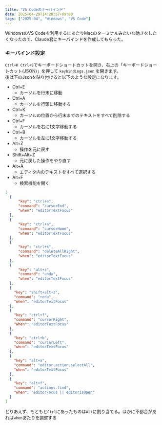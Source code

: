 ```yaml
---
title: "VS Codeのキーバインド"
date: 2025-04-29T14:20:57+09:00
tags: ["2025-04", "Windows", "VS Code"]
---
```


WindowsのVS Codeを利用するにあたりMacのターミナルみたいな動きをしたくなったので、Claude君にキーバインドを作成してもらった。

### キーバインド設定

`Ctrl+K Ctrl+S`でキーボードショートカットを開き、右上の「キーボードショートカット(JSON)」を押して `keybindings.json` を開きます。  
後は下のJsonを貼り付けると以下のような設定になります。

- Ctrl+E
  - カーソルを行末に移動
- Ctrl+A
  - カーソルを行頭に移動する
- Ctrl+K
  - カーソルの位置から行末までのテキストをすべて削除する
- Ctrl+F
  - カーソルを右に1文字移動する
- Ctrl+B
  - カーソルを左に1文字移動する
- Alt+Z
  - 操作を元に戻す
- Shift+Alt+Z
  - 元に戻した操作をやり直す
- Alt+A
  - エディタ内のテキストをすべて選択する
- Alt+F
  - 検索機能を開く

```json
[
  {
      "key": "ctrl+e",
      "command": "cursorEnd",
      "when": "editorTextFocus"
  },
  {
      "key": "ctrl+a",
      "command": "cursorHome",
      "when": "editorTextFocus"
  },
  {
      "key": "ctrl+k",
      "command": "deleteAllRight",
      "when": "editorTextFocus"
  },
  {
      "key": "alt+z",
      "command": "undo",
      "when": "editorTextFocus"
  },
  {
    "key": "shift+alt+z",
    "command": "redo",
    "when": "editorTextFocus"
  },
  {
    "key": "ctrl+f",
    "command": "cursorRight",
    "when": "editorTextFocus"
  },
  {
    "key": "ctrl+b",
    "command": "cursorLeft",
    "when": "editorTextFocus"
  },
  {
    "key": "alt+a",
    "command": "editor.action.selectAll",
    "when": "editorTextFocus"
  },
  {
    "key": "alt+f",
    "command": "actions.find",
    "when": "editorFocus || editorIsOpen"
  }
]
```

とりあえず、もともと`Ctrl`にあったものは`Alt`に割り当てる。ほかに不都合があれば`when`あたりを調整する
